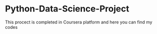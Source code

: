 # Python-Data-Science-Project
This procect is completed in Coursera platform and here you can find my codes
